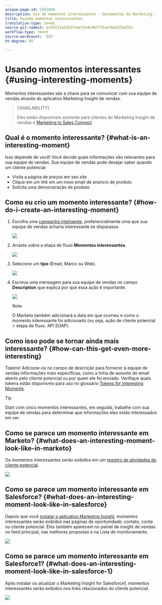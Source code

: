 ```yaml
---
unique-page-id: 2951640
description: Uso de momentos interessantes - Documentos do Marketing - Documentação do produto
title: Usando momentos interessantes
translation-type: tm+mt
source-git-commit: e149133a5383faaef5e9c9b7775ae36e633ed7b1
workflow-type: tm+mt
source-wordcount: '337'
ht-degree: 0%

---
```



# Usando momentos interessantes {#using-interesting-moments}

Momentos interessantes são a chave para se comunicar com sua equipe de vendas através do aplicativo Marketing Insight de vendas.

>[!AVAILABILITY]
>
>Eles estão disponíveis somente para clientes do Marketing Insight de vendas e [Marketing to Sales Connect](http://docs.marketo.com/x/fgTLAQ).

## Qual é o momento interessante?  {#what-is-an-interesting-moment}

Isso depende de você! Você decide quais informações são relevantes para sua equipe de vendas. Sua equipe de vendas pode desejar saber quando um cliente potencial:

* Visita a página de preços em seu site
* Clique em um link em um novo email de anúncio de produto
* Solicita uma demonstração de produto

## Como eu crio um momento interessante?  {#how-do-i-create-an-interesting-moment}

1. Escolha uma [campanha inteligente](/help/marketo/product-docs/core-marketo-concepts/smart-campaigns/understanding-smart-campaigns.md), preferencialmente uma que sua equipe de vendas acharia interessante se disparasse.

   ![](assets/image2015-1-8-18-3a8-3a54.png)

1. Arraste sobre a etapa de fluxo **Momentos interessantes**.

   ![](assets/image2015-1-8-18-3a15-3a20.png)

1. Selecione um **tipo** (Email, Marco ou Web).

   ![](assets/image2015-1-8-18-3a17-3a16.png)

1. Escreva uma mensagem para sua equipe de vendas no campo **Description** que explica por que essa ação é importante.

   ![](assets/image2015-1-8-18-3a18-3a23.png)

   >[!NOTE]
   >
   >O Marketo também adicionará a data em que ocorreu e como o momento interessante foi adicionado (ou seja, ação de cliente potencial > etapa de fluxo, API SOAP).

## Como isso pode se tornar ainda mais interessante?  {#how-can-this-get-even-more-interesting}

Tokens! Adicione-os no campo de descrição para fornecer à equipe de vendas informações mais específicas, como a linha de assunto do email aberto pelo cliente potencial ou por quem ele foi enviado. Verifique quais tokens estão disponíveis para uso no glossário [Tokens for Interesting Moments](tokens-for-interesting-moments.md).

>[!TIP]
>
>Start com cinco momentos interessantes, em seguida, trabalhe com sua equipe de vendas para determinar que informações eles estão interessados em ver.

## Como se parece um momento interessante em Marketo?  {#what-does-an-interesting-moment-look-like-in-marketo}

Os momentos interessantes serão exibidos em um [registro de atividades do cliente potencial](../../../../../../product-docs/core-marketo-concepts/smart-lists-and-static-lists/managing-people-in-smart-lists/using-the-person-detail-page.md).

![](assets/image2015-1-14-18-3a45-3a58.png)

## Como se parece um momento interessante em Salesforce?  {#what-does-an-interesting-moment-look-like-in-salesforce}

Depois que você [instalar o aplicativo Marketing Insight](../../../../../../product-docs/marketo-sales-insight/msi-for-salesforce/configuration/configure-marketo-sales-insight-in-salesforce-enterprise-unlimited.md), momentos interessantes serão exibidos nas páginas de oportunidade, contato, conta ou cliente potencial. Eles também aparecem no painel de insight de vendas no feed principal, nas melhores propostas e na Lista de monitoramento.

![](assets/six.png)

## Como se parece um momento interessante em Salesforce1? {#what-does-an-interesting-moment-look-like-in-salesforce-1}

Após instalar ou atualizar o Marketing Insight for Salesforce1, momentos interessantes serão exibidos nos links relacionados do cliente potencial.

![](assets/seven.png)
